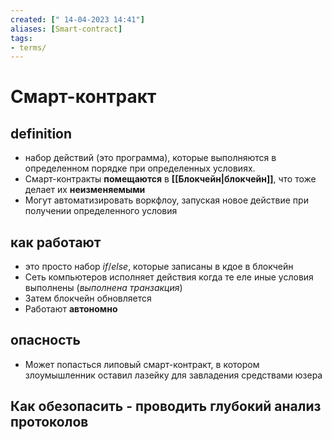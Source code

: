 ```yaml
---
created: [" 14-04-2023 14:41"]
aliases: [Smart-contract]
tags:
- terms/
---
```


# Смарт-контракт

## definition
- набор действий (это программа), которые выполняются в определенном порядке при определенных условиях.
- Смарт-контракты **помещаются** в **[[Блокчейн|блокчейн]]**, что тоже делает их **неизменяемыми**
- Могут автоматизировать воркфлоу, запуская новое действие при получении определенного условия

## как работают
- это просто набор *if*/*else*, которые записаны в кдое в блокчейн
- Сеть компьютеров исполняет действия когда те еле иные условия выполнены (*выполнена транзакция*)
- Затем блокчейн обновляется
- Работают **автономно**

## опасность
- Может попасться липовый смарт-контракт, в котором злоумышленник оставил лазейку для завладения средствами юзера

## Как обезопасить - проводить глубокий анализ протоколов